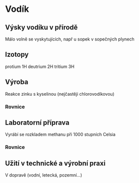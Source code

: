 # Vodík
## Výsky vodíku v přírodě
Málo volně se vyskytujících, např u sopek v sopečných plynech
## Izotopy
protium 1H
deutrium 2H
tritium 3H
## Výroba
Reakce zinku s kyselinou (nejčastěji chlorovodíkovou)
### Rovnice
## Laboratorní příprava
Vyrábí se rozkladem methanu při 1000 stupních Celsia
### Rovnice
## Užití v technické a výrobní praxi
V dopravě (vodní, letecká, pozemní...)
